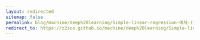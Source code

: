 ```yaml
---
layout: redirected
sitemap: false
permalink: blog/machine/deep%20learning/Simple-linear-regression-예제-(tensorflow-활용)/
redirect_to: https://z2soo.github.io/machine/deep%20learning/Simple-linear-regression-예제-(tensorflow-활용)/
---
```

